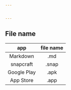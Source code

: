 ```yaml
---


---
```


<h2 id="file-name">File name</h2>

<table>
<thead>
<tr>
<th align="center">app</th>
<th align="center">file name</th>
</tr>
</thead>
<tbody>
<tr>
<td align="center">Markdown</td>
<td align="center">.md</td>
</tr>
<tr>
<td align="center">snapcraft</td>
<td align="center">.snap</td>
</tr>
<tr>
<td align="center">Google Play</td>
<td align="center">.apk</td>
</tr>
<tr>
<td align="center">App Store</td>
<td align="center">.app</td>
</tr>
</tbody>
</table>
